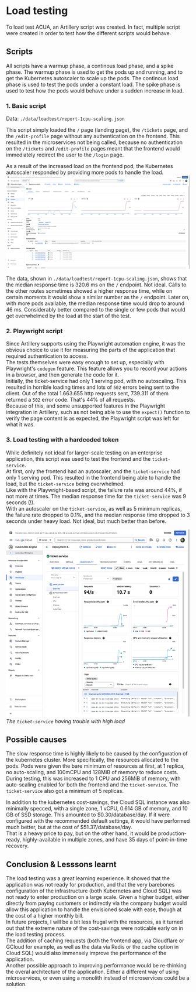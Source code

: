 # Load testing

To load test ACUA, an Artillery script was created. In fact, multiple script were created in order to test how the different scripts would behave.

## Scripts

All scripts have a warmup phase, a continous load phase, and a spike phase. The warmup phase is used to get the pods up and running, and to get the Kubernetes autoscaler to scale up the pods. The continous load phase is used to test the pods under a constant load. The spike phase is used to test how the pods would behave under a sudden increase in load.

### 1. Basic script

Data: `./data/loadtest/report-1cpu-scaling.json`

This script simply loaded the `/` page (landing page), the `/tickets` page, and the `/edit-profile` page without any authentication on the frontend. This resulted in the microservices not being called, because no authentication on the `/tickets` and `/edit-profile` pages meant that the frontend would immediately redirect the user to the `/login` page.

As a result of the increased load on the frontend pod, the Kubernetes autoscaler responded by providing more pods to handle the load.
![Autoscaler](./media/loadtest/Screenshot%202024-01-16%20at%2015-57-02%20acua%20–%20Deployment%20details%20–%20Kubernetes%20Engine%20–%20ACUA%20–%20Google%20Cloud%20console.png)

The data, shown in `./data/loadtest/report-1cpu-scaling.json`, shows that the median response time is 320.6 ms on the `/` endpoint. Not ideal. Calls to the other routes sometimes showed a higher response time, while on certain moments it would show a similar number as the `/` endpoint. Later on, with more pods available, the median response time would drop to around 46 ms. Considerably better compared to the single or few pods that would get overwhelmed by the load at the start of the test.

### 2. Playwright script

Since Artillery supports using the Playwright automation engine, it was the obvious choice to use it for measuring the parts of the application that required authentication to access. \
The tests themselves were easy enough to set up, especially with Playwright's `codegen` feature. This feature allows you to record your actions in a browser, and then generate the code for it. \
Initially, the ticket-service had only 1 serving pod, with no autoscaling. This resulted in horrible loading times and lots of `502` errors being sent to the client. Out of the total 1.663.655 http requests sent, 739.311 of them returned a `502` error code. That's 44% of all requests. \
Because of this, and some unsupported features in the Playwright integration in Artillery, such as not being able to use the `expect()` function to verify the page content is as expected, the Playwright script was left for what it was.

### 3. Load testing with a hardcoded token

While definitely not ideal for larger-scale testing on an enterprise application, this script was used to test the frontend and the `ticket-service`. \
At first, only the frontend had an autoscaler, and the `ticket-service` had only 1 serving pod. This resulted in the frontend being able to handle the load, but the `ticket-service` being overwhelmed. \
Like with the Playwright-based script, the failure rate was around 44%, if not more at times. The median response time for the `ticket-service` was 9 seconds (!). \
With an autoscaler on the `ticket-service`, as well as 5 minimum replicas, the failure rate dropped to 0.1%, and the median response time dropped to 3 seconds under heavy load. Not ideal, but much better than before.

![Autoscaler](./media//loadtest/Screenshot%202024-01-16%20at%2023-11-13%20ticket-service%20–%20Deployment%20details%20–%20Kubernetes%20Engine%20–%20ACUA%20–%20Google%20Cloud%20console.png)
_The `ticket-service` having trouble with high load_

## Possible causes

The slow response time is highly likely to be caused by the configuration of the kubernetes cluster. More specifically, the resources allocated to the pods. Pods were given the bare minimum of resources at first, at 1 replica, no auto-scaling, and 100mCPU and 128MiB of memory to reduce costs. \
During testing, this was increased to 1 CPU and 256MiB of memory, with auto-scaling enabled for both the frontend and the `ticket-service`. The `ticket-service` also got a minimum of 5 replicas.

In addition to the kubernetes cost-savings, the Cloud SQL instance was also minimally specced, with a single zone, 1 vCPU, 0.614 GB of memory, and 10 GB of SSD storage. This amounted to $0.30/database/day. If it were configured with the recommended default settings, it would have performed much better, but at the cost of $51.37/database/day. \
That is a heavy price to pay, but on the other hand, it would be production-ready, highly-available in multiple zones, and have 35 days of point-in-time recovery.

## Conclusion & Lesssons learnt

The load testing was a great learning experience. It showed that the application was not ready for production, and that the very barebones configuration of the infrastructure (both Kubernetes and Cloud SQL) was not ready to enter production on a large scale.
Given a higher budget, either directly from paying customers or indirectly via the company budget would allow this application to handle the envisioned scale with ease, though at the cost of a higher monthly bill. \
In future projects, I will be a bit less frugal with the resources, as it turned out that the extreme nature of the cost-savings were noticable early on in the load testing process. \
The addition of caching requests (both the frontend app, via Cloudflare or GCloud for example, as well as the data via Redis or the cache option in Cloud SQL) would also immensely improve the performance of the application. \
Another possible approach to improving performance would be re-thinking the overal architecture of the application. Either a different way of using microservices, or even using a monolith instead of microservices could be a solution.
